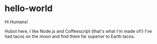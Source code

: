 # hello-world

Hi Humans!

Hubot here, I like Node.js and Coffeescript {that's what I'm made of!}
I've had tacos on the moon and find them far superior to Earth tacos.
